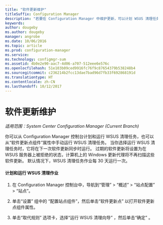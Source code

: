 ```yaml
---
title: "软件更新维护"
titleSuffix: Configuration Manager
description: "若要在 Configuration Manager 中维护更新，可以计划 WSUS 清理任务，也可以手动运行它。"
keywords: 
author: dougeby
ms.author: dougeby
manager: angrobe
ms.date: 10/06/2016
ms.topic: article
ms.prod: configuration-manager
ms.service: 
ms.technology: configmgr-sum
ms.assetid: 4b0e2e90-aac7-4d06-a707-512eee6e576c
ms.openlocfilehash: 51e103b09ced9916fc76f9c87654379b538248b4
ms.sourcegitcommit: c236214b2fcc13dae7bad96d7fb33f692868191d
ms.translationtype: HT
ms.contentlocale: zh-CN
ms.lasthandoff: 10/12/2017
---
```

# <a name="software-updates-maintenance"></a>软件更新维护

*适用范围：System Center Configuration Manager (Current Branch)*

你可以从 Configuration Manager 控制台计划和运行 WSUS 清理任务，也可以从“软件更新点组件”属性中手动运行 WSUS 清理任务。 当你选择运行 WSUS 清理任务时，它将在下一次软件更新同步时运行。 过期的软件更新将设置为在 WSUS 服务器上被拒绝的状态，计算机上的 Windows 更新代理将不再扫描这些软件更新。 默认情况下，WSUS 清理任务作业每 30 天运行一次。  

#### <a name="to-schedule-and-run-the-wsus-cleanup-job"></a>计划和运行 WSUS 清理作业  

1.  在 Configuration Manager 控制台中，导航到“管理” > “概述” > “站点配置” > “站点”。  

2.  单击“设置”  组中的  “配置站点组件”，然后单击“软件更新点”  以打开软件更新点组件属性。  

3.  单击“取代规则”  选项卡，选择“运行 WSUS 清理向导” ，然后单击“确定” 。
